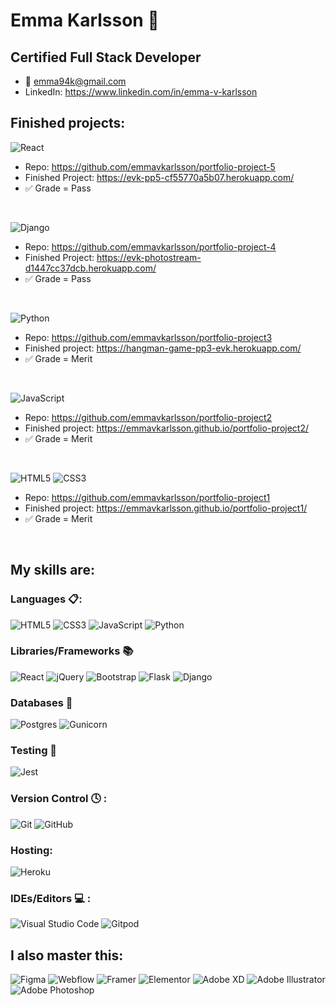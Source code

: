 # Emma Karlsson 👋
## Certified Full Stack Developer

- 📨 emma94k@gmail.com 
- LinkedIn: https://www.linkedin.com/in/emma-v-karlsson

## Finished projects:
![React](https://img.shields.io/badge/react-%2320232a.svg?style=for-the-badge&logo=react&logoColor=%2361DAFB)
  - Repo: https://github.com/emmavkarlsson/portfolio-project-5
  - Finished Project: https://evk-pp5-cf55770a5b07.herokuapp.com/
  - ✅ Grade = Pass
   <br>

![Django](https://img.shields.io/badge/django-%23092E20.svg?style=for-the-badge&logo=django&logoColor=white)
  - Repo: https://github.com/emmavkarlsson/portfolio-project-4 
  - Finished Project: https://evk-photostream-d1447cc37dcb.herokuapp.com/
  - ✅ Grade = Pass
<br>

![Python](https://img.shields.io/badge/python-3670A0?style=for-the-badge&logo=python&logoColor=ffdd54)
  - Repo: https://github.com/emmavkarlsson/portfolio-project3
  - Finished project: https://hangman-game-pp3-evk.herokuapp.com/
  - ✅ Grade = Merit
<br>

![JavaScript](https://img.shields.io/badge/javascript-%23323330.svg?style=for-the-badge&logo=javascript&logoColor=%23F7DF1E)
  - Repo: https://github.com/emmavkarlsson/portfolio-project2
  - Finished project: https://emmavkarlsson.github.io/portfolio-project2/
  - ✅ Grade = Merit
<br>

![HTML5](https://img.shields.io/badge/html5-%23E34F26.svg?style=for-the-badge&logo=html5&logoColor=white) ![CSS3](https://img.shields.io/badge/css3-%231572B6.svg?style=for-the-badge&logo=css3&logoColor=white)
  - Repo: https://github.com/emmavkarlsson/portfolio-project1
  - Finished project: https://emmavkarlsson.github.io/portfolio-project1/
  - ✅ Grade = Merit
<br>


## My skills are:

### Languages 📋:
![HTML5](https://img.shields.io/badge/html5-%23E34F26.svg?style=for-the-badge&logo=html5&logoColor=white)
![CSS3](https://img.shields.io/badge/css3-%231572B6.svg?style=for-the-badge&logo=css3&logoColor=white)
![JavaScript](https://img.shields.io/badge/javascript-%23323330.svg?style=for-the-badge&logo=javascript&logoColor=%23F7DF1E)
![Python](https://img.shields.io/badge/python-3670A0?style=for-the-badge&logo=python&logoColor=ffdd54)

### Libraries/Frameworks 📚
![React](https://img.shields.io/badge/react-%2320232a.svg?style=for-the-badge&logo=react&logoColor=%2361DAFB)
![jQuery](https://img.shields.io/badge/jquery-%230769AD.svg?style=for-the-badge&logo=jquery&logoColor=white)
![Bootstrap](https://img.shields.io/badge/bootstrap-%23563D7C.svg?style=for-the-badge&logo=bootstrap&logoColor=white)
![Flask](https://img.shields.io/badge/flask-%23000.svg?style=for-the-badge&logo=flask&logoColor=white)
![Django](https://img.shields.io/badge/django-%23092E20.svg?style=for-the-badge&logo=django&logoColor=white)

### Databases 💾 
![Postgres](https://img.shields.io/badge/postgres-%23316192.svg?style=for-the-badge&logo=postgresql&logoColor=white)
![Gunicorn](https://img.shields.io/badge/gunicorn-%298729.svg?style=for-the-badge&logo=gunicorn&logoColor=white)

### Testing 🧪 
![Jest](https://img.shields.io/badge/-jest-%23C21325?style=for-the-badge&logo=jest&logoColor=white)

### Version Control 🕓 :
![Git](https://img.shields.io/badge/git-%23F05033.svg?style=for-the-badge&logo=git&logoColor=white)
![GitHub](https://img.shields.io/badge/github-%23121011.svg?style=for-the-badge&logo=github&logoColor=white)

### Hosting:
![Heroku](https://img.shields.io/badge/heroku-%23430098.svg?style=for-the-badge&logo=heroku&logoColor=white)

### IDEs/Editors 💻 :
![Visual Studio Code](https://img.shields.io/badge/Visual%20Studio%20Code-0078d7.svg?style=for-the-badge&logo=visual-studio-code&logoColor=white)
![Gitpod](https://img.shields.io/badge/gitpod-f06611.svg?style=for-the-badge&logo=gitpod&logoColor=white)

## I also master this:
![Figma](https://img.shields.io/badge/FIGMA-%23F24E1E?style=for-the-badge&logo=Figma&logoColor=%23fff)
![Webflow](https://img.shields.io/badge/WEBFLOW-%23146EF5?style=for-the-badge&logo=Webflow&logoColor=%23fff)
![Framer](https://img.shields.io/badge/FRAMER-%230055FF?style=for-the-badge&logo=Framer&logoColor=%23fff)
![Elementor](https://img.shields.io/badge/ELEMENTOR-%2392003B?style=for-the-badge&logo=Elementor&logoColor=%23fff)
![Adobe XD](https://img.shields.io/badge/ADOBE_XD-%23FF61F6?style=for-the-badge&logo=Adobe%20XD&logoColor=%23fff)
![Adobe Illustrator](https://img.shields.io/badge/ADOBE_ILLUSTRATOR-%23FF9A00?style=for-the-badge&logo=Adobe%20Illustrator&logoColor=%23fff)
![Adobe Photoshop](https://img.shields.io/badge/ADOBE_PHOTOSHOP-%2331A8FF?style=for-the-badge&logo=Adobe%20Photoshop&logoColor=%23fff)
